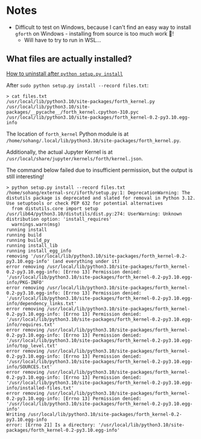 # Notes
- Difficult to test on Windows, because I can't find an easy way to install `gforth` on Windows - 
  installing from source is too much work 🤷!
     - Will have to try to run in WSL...

## What files are actually installed?
[How to uninstall after `python setup.py install`](https://stackoverflow.com/a/1550235/12947681)

After `sudo python setup.py install --record files.txt`:
```
> cat files.txt
/usr/local/lib/python3.10/site-packages/forth_kernel.py
/usr/local/lib/python3.10/site-packages/__pycache__/forth_kernel.cpython-310.pyc
/usr/local/lib/python3.10/site-packages/forth_kernel-0.2-py3.10.egg-info
```

The location of `forth_kernel` Python module is at `/home/sohang/.local/lib/python3.10/site-packages/forth_kernel.py`.

Additionally, the actual Jupyter Kernel is at `/usr/local/share/jupyter/kernels/forth/kernel.json`.

The command below failed due to insufficient permission, but the output is still interesting!
```
> python setup.py install --record files.txt
/home/sohang/external-src/iforth/setup.py:1: DeprecationWarning: The distutils package is deprecated and slated for removal in Python 3.12. Use setuptools or check PEP 632 for potential alternatives
  from distutils.core import setup
/usr/lib64/python3.10/distutils/dist.py:274: UserWarning: Unknown distribution option: 'install_requires'
  warnings.warn(msg)
running install
running build
running build_py
running install_lib
running install_egg_info
removing '/usr/local/lib/python3.10/site-packages/forth_kernel-0.2-py3.10.egg-info' (and everything under it)
error removing /usr/local/lib/python3.10/site-packages/forth_kernel-0.2-py3.10.egg-info: [Errno 13] Permission denied: '/usr/local/lib/python3.10/site-packages/forth_kernel-0.2-py3.10.egg-info/PKG-INFO'
error removing /usr/local/lib/python3.10/site-packages/forth_kernel-0.2-py3.10.egg-info: [Errno 13] Permission denied: '/usr/local/lib/python3.10/site-packages/forth_kernel-0.2-py3.10.egg-info/dependency_links.txt'
error removing /usr/local/lib/python3.10/site-packages/forth_kernel-0.2-py3.10.egg-info: [Errno 13] Permission denied: '/usr/local/lib/python3.10/site-packages/forth_kernel-0.2-py3.10.egg-info/requires.txt'
error removing /usr/local/lib/python3.10/site-packages/forth_kernel-0.2-py3.10.egg-info: [Errno 13] Permission denied: '/usr/local/lib/python3.10/site-packages/forth_kernel-0.2-py3.10.egg-info/top_level.txt'
error removing /usr/local/lib/python3.10/site-packages/forth_kernel-0.2-py3.10.egg-info: [Errno 13] Permission denied: '/usr/local/lib/python3.10/site-packages/forth_kernel-0.2-py3.10.egg-info/SOURCES.txt'
error removing /usr/local/lib/python3.10/site-packages/forth_kernel-0.2-py3.10.egg-info: [Errno 13] Permission denied: '/usr/local/lib/python3.10/site-packages/forth_kernel-0.2-py3.10.egg-info/installed-files.txt'
error removing /usr/local/lib/python3.10/site-packages/forth_kernel-0.2-py3.10.egg-info: [Errno 13] Permission denied: '/usr/local/lib/python3.10/site-packages/forth_kernel-0.2-py3.10.egg-info'
Writing /usr/local/lib/python3.10/site-packages/forth_kernel-0.2-py3.10.egg-info
error: [Errno 21] Is a directory: '/usr/local/lib/python3.10/site-packages/forth_kernel-0.2-py3.10.egg-info'
```

